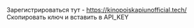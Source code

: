 Зарегистрироваться тут - https://kinopoiskapiunofficial.tech/ 
Скопировать ключ и вставить в API_KEY

